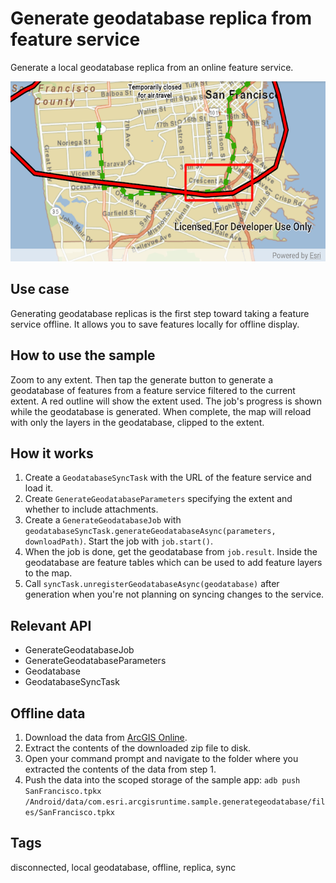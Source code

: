# Generate geodatabase replica from feature service

Generate a local geodatabase replica from an online feature service.

![Image of generate geodatabase](generate-geodatabase-replica-from-feature-service.png)

## Use case

Generating geodatabase replicas is the first step toward taking a feature service offline. It allows you to save features locally for offline display.

## How to use the sample

Zoom to any extent. Then tap the generate button to generate a geodatabase of features from a feature service filtered to the current extent. A red outline will show the extent used. The job's progress is shown while the geodatabase is generated. When complete, the map will reload with only the layers in the geodatabase, clipped to the extent.

## How it works

1. Create a `GeodatabaseSyncTask` with the URL of the feature service and load it.
2. Create `GenerateGeodatabaseParameters` specifying the extent and whether to include attachments.
3. Create a `GenerateGeodatabaseJob` with `geodatabaseSyncTask.generateGeodatabaseAsync(parameters, downloadPath)`. Start the job with `job.start()`.
4. When the job is done, get the geodatabase from `job.result`. Inside the geodatabase are feature tables which can be used to add feature layers to the map.
5. Call `syncTask.unregisterGeodatabaseAsync(geodatabase)` after generation when you're not planning on syncing changes to the service.

## Relevant API

* GenerateGeodatabaseJob
* GenerateGeodatabaseParameters
* Geodatabase
* GeodatabaseSyncTask

## Offline data

1. Download the data from [ArcGIS Online](https://arcgisruntime.maps.arcgis.com/home/item.html?id=e4a398afe9a945f3b0f4dca1e4faccb5).
2. Extract the contents of the downloaded zip file to disk.
3. Open your command prompt and navigate to the folder where you extracted the contents of the data from step 1.
4. Push the data into the scoped storage of the sample app:
`adb push SanFrancisco.tpkx /Android/data/com.esri.arcgisruntime.sample.generategeodatabase/files/SanFrancisco.tpkx`

## Tags

disconnected, local geodatabase, offline, replica, sync
